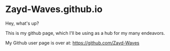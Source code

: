 Zayd-Waves.github.io
====================

Hey, what's up?

This is my github page, which I'll be using as a hub for my many endeavors.

My Github user page is over at:
https://github.com/Zayd-Waves
